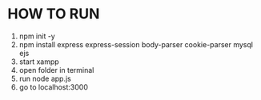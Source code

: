 # HOW TO RUN
1. npm init -y
2. npm install express express-session body-parser cookie-parser mysql ejs
3. start xampp
4. open folder in terminal
5. run node app.js
6. go to localhost:3000